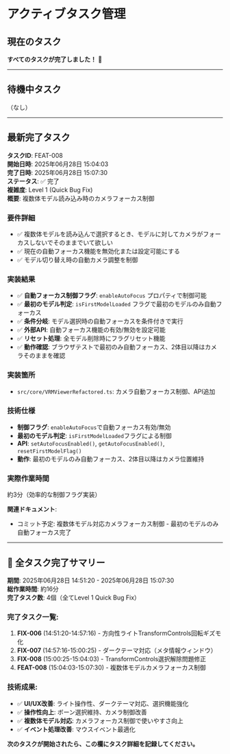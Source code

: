 # アクティブタスク管理

## 現在のタスク

**すべてのタスクが完了しました！** 🎉

---

## 待機中タスク

（なし）

---

## 最新完了タスク

**タスクID**: FEAT-008  
**開始日時**: 2025年06月28日 15:04:03  
**完了日時**: 2025年06月28日 15:07:30  
**ステータス**: ✅ 完了  
**複雑度**: Level 1 (Quick Bug Fix)  
**概要**: 複数体モデル読み込み時のカメラフォーカス制御

### 要件詳細
- ✅ 複数体モデルを読み込んで選択するとき、モデルに対してカメラがフォーカスしないでそのままでいて欲しい
- ✅ 現在の自動フォーカス機能を無効化または設定可能にする
- ✅ モデル切り替え時の自動カメラ調整を制御

### 実装結果
- ✅ **自動フォーカス制御フラグ**: `enableAutoFocus` プロパティで制御可能
- ✅ **最初のモデル判定**: `isFirstModelLoaded` フラグで最初のモデルのみ自動フォーカス
- ✅ **条件分岐**: モデル選択時の自動フォーカスを条件付きで実行
- ✅ **外部API**: 自動フォーカス機能の有効/無効を設定可能
- ✅ **リセット処理**: 全モデル削除時にフラグリセット機能
- ✅ **動作確認**: ブラウザテストで最初のみ自動フォーカス、2体目以降はカメラそのままを確認

### 実装箇所
- `src/core/VRMViewerRefactored.ts`: カメラ自動フォーカス制御、API追加

### 技術仕様
- **制御フラグ**: `enableAutoFocus`で自動フォーカス有効/無効
- **最初のモデル判定**: `isFirstModelLoaded`フラグによる制御
- **API**: `setAutoFocusEnabled()`, `getAutoFocusEnabled()`, `resetFirstModelFlag()`
- **動作**: 最初のモデルのみ自動フォーカス、2体目以降はカメラ位置維持

### 実際作業時間
約3分（効率的な制御フラグ実装）

**関連ドキュメント**:
- コミット予定: 複数体モデル対応カメラフォーカス制御 - 最初のモデルのみ自動フォーカス完了

---

## 🎯 **全タスク完了サマリー**

**期間**: 2025年06月28日 14:51:20 - 2025年06月28日 15:07:30  
**総作業時間**: 約16分  
**完了タスク数**: 4個（全てLevel 1 Quick Bug Fix）

### **完了タスク一覧**:

1. **FIX-006** (14:51:20-14:57:16) - 方向性ライトTransformControls回転ギズモ化
2. **FIX-007** (14:57:16-15:00:25) - ダークテーマ対応（メタ情報ウィンドウ）
3. **FIX-008** (15:00:25-15:04:03) - TransformControls選択解除問題修正
4. **FEAT-008** (15:04:03-15:07:30) - 複数体モデルカメラフォーカス制御

### **技術成果**:
- ✅ **UI/UX改善**: ライト操作性、ダークテーマ対応、選択機能強化
- ✅ **操作性向上**: ボーン選択維持、カメラ制御改善
- ✅ **複数体モデル対応**: カメラフォーカス制御で使いやすさ向上
- ✅ **イベント処理改善**: マウスイベント最適化

**次のタスクが開始されたら、この欄にタスク詳細を記録してください。** 